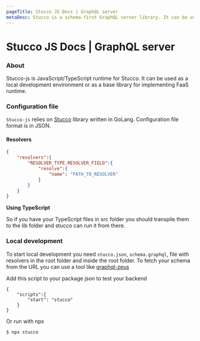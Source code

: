 ```yaml
---
pageTitle: Stucco JS Docs | GraphQL server
metaDesc: Stucco is a schema-first GraphQL server library. It can be used as a local deployment environment or as a base library for implementing a FaaS runtime.
---
```


# Stucco JS Docs | GraphQL server

### About

Stucco-js is JavaScript/TypeScript runtime for Stucco. It can be used as a local development environment or as a base library for implementing FaaS runtime.

### Configuration file

`Stucco-js` relies on [Stucco](https://github.com/graphql-editor/stucco) library written in GoLang. Configuration file format is in JSON.

#### Resolvers

```json
{
    "resolvers":{
        "RESOLVER_TYPE.RESOLVER_FIELD":{
            "resolve":{
                "name": "PATH_TO_RESOLVER"
            }
        }
    }
}
```

**Using TypeScript**

So if you have your TypeScript files in src folder you should transpile them to the lib folder and stucco can run it from there.

### Local development

To start local development you need `stucco.json`, `schema.graphql`, file with resolvers in the root folder and inside the root folder. To fetch your schema from the URL you can use a tool like [graphql-zeus](https://github.com/graphql-editor/graphql-zeus)

Add this script to your package json to test your backend

```
{
    "scripts":{
        "start": "stucco"
    }
}
```

Or run with npx

```
$ npx stucco
```
